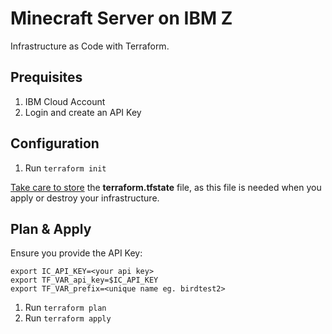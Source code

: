 Minecraft Server on IBM Z 
==========================

Infrastructure as Code with Terraform.


## Prequisites

1. IBM Cloud Account
2. Login and create an API Key


## Configuration

1. Run `terraform init`

[Take care to store](https://spacelift.io/blog/terraform-state) the **terraform.tfstate** file, as this file is needed when you apply or destroy your infrastructure.

## Plan & Apply

Ensure you provide the API Key:

```
export IC_API_KEY=<your api key>
export TF_VAR_api_key=$IC_API_KEY
export TF_VAR_prefix=<unique name eg. birdtest2>
```

1. Run `terraform plan`
2. Run `terraform apply`
